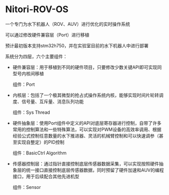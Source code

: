 # Nitori-ROV-OS

一个专门为水下机器人（ROV、AUV）进行优化的实时操作系统

可以通过修改硬件兼容层（Port）进行移植

预计最初版本支持stm32h750，并在实验室目前的水下机器人中进行部署

系统分为四层，六个主要组件：

* 硬件兼容层：用于移植到不同的硬件项目，只要修改少数关键API即可实现同型号内核间移植

    组件：Port

* 内核层：包括了一个极其微型的抢占式操作系统内核，能够实现时间片轮转调度、信号量、互斥量、消息队列功能

    组件：Sys	Thread

* 硬件抽象层：使用Port组件中定义的API对底层寄存器进行控制，自带了许多常用的控制算法和一些特殊算法，可以实现对PWM设备的高效率调用、根据经验公式控制任意数量的水下推进器、灵活的机械臂控制和可以快速调参（甚至实现自整定）的PID控制

    组件：BasicCtrl	Algorithm

* 传感器控制层：通过指针直接控制底层传感器数据采集，可以实现按照硬件抽象层的统一接口直接控制底层传感器数据，同时预留了硬件加速和AUV的编程接口，用于后续配合其他先进机型

    组件：Sensor

